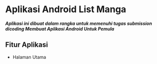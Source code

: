 # Aplikasi Android List Manga

***Aplikasi ini dibuat dalam rangka untuk memenuhi tugas submission dicoding Membuat Aplikasi Android Untuk Pemula***
## Fitur Aplikasi
- Halaman Utama
